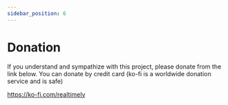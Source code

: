 ```yaml
---
sidebar_position: 6
---
```


# Donation
If you understand and sympathize with this project, please donate from the link below.
You can donate by credit card (ko-fi is a worldwide donation service and is safe)

https://ko-fi.com/realtimely